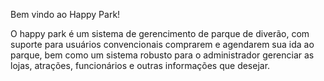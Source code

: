 Bem vindo ao Happy Park!

O happy park é um sistema de gerencimento de parque de diverão, com suporte para usuários convencionais comprarem e agendarem sua ida ao parque, bem como um sistema robusto para o administrador gerenciar as lojas, atrações, funcionários e outras informações que desejar. 
